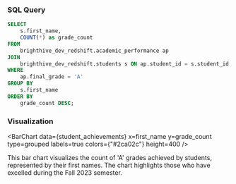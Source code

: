 ### SQL Query
```sql student_achievements
SELECT
    s.first_name,
    COUNT(*) as grade_count
FROM
    brighthive_dev_redshift.academic_performance ap
JOIN
    brighthive_dev_redshift.students s ON ap.student_id = s.student_id
WHERE
    ap.final_grade = 'A'
GROUP BY
    s.first_name
ORDER BY
    grade_count DESC;
```

### Visualization
<BarChart
    data={student_achievements}
    x=first_name
    y=grade_count
    type=grouped
    labels=true
    colors={"#2ca02c"}
    height=400
/>

This bar chart visualizes the count of 'A' grades achieved by students, represented by their first names. The chart highlights those who have excelled during the Fall 2023 semester.